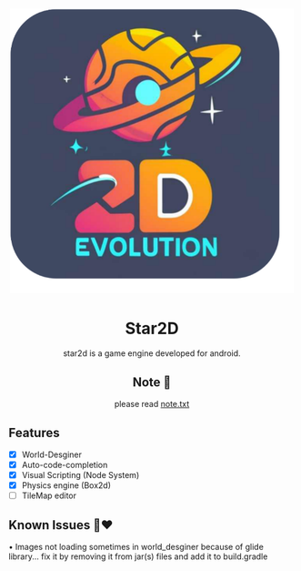 <div align="center">
  
![Banner](/assets/icon.png)
----
# Star2D
 star2d is a game engine developed for android. 
 ## Note 🔵
 please read [note.txt](https://github.com/abodinagdat16/Star2D/blob/master/assets/note.txt)
 </div>
 
## Features

- [x] World-Desginer
- [x] Auto-code-completion
- [x] Visual Scripting (Node System)
- [x] Physics engine (Box2d)
- [ ] TileMap editor
## Known Issues 🙂❤️
• Images not loading sometimes in world_desginer because of glide library... fix it by removing it from jar(s) files and add it to build.gradle
